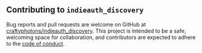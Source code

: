 ## Contributing to `indieauth_discovery`

Bug reports and pull requests are welcome on GitHub at [craftyphotons/indieauth_discovery](https://github.com/craftyphotons/indieauth_discovery). This project is intended to be a safe, welcoming space for collaboration, and contributors are expected to adhere to the [code of conduct](https://github.com/craftyphotons/indieauth_discovery/blob/main/CODE_OF_CONDUCT.md).
